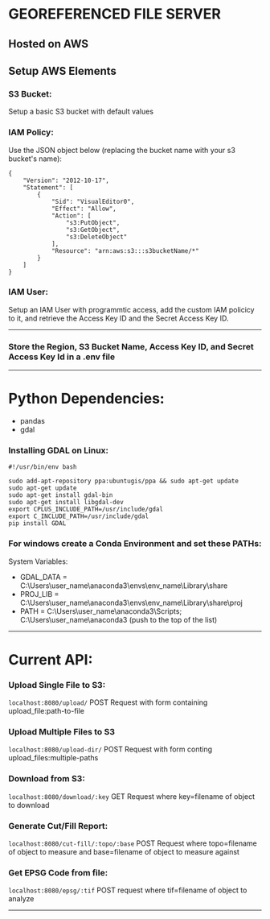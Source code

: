 # GEOREFERENCED FILE SERVER 
## Hosted on AWS

## Setup AWS Elements
### S3 Bucket:
Setup a basic S3 bucket with default values
### IAM Policy:
Use the JSON object below (replacing the bucket name with your s3 bucket's name):

```
{
    "Version": "2012-10-17",
    "Statement": [
        {
            "Sid": "VisualEditor0",
            "Effect": "Allow",
            "Action": [
                "s3:PutObject",
                "s3:GetObject",
                "s3:DeleteObject"
            ],
            "Resource": "arn:aws:s3:::s3bucketName/*"
        }
    ]
}
```

### IAM User:
Setup an IAM User with programmtic access, add the custom IAM policicy to it, and retrieve the Access Key ID and the Secret Access Key ID.

---

### Store the Region, S3 Bucket Name, Access Key ID, and Secret Access Key Id in a .env file

---

# Python Dependencies:
* pandas
* gdal

### Installing GDAL on Linux:
```
#!/usr/bin/env bash

sudo add-apt-repository ppa:ubuntugis/ppa && sudo apt-get update
sudo apt-get update
sudo apt-get install gdal-bin
sudo apt-get install libgdal-dev
export CPLUS_INCLUDE_PATH=/usr/include/gdal
export C_INCLUDE_PATH=/usr/include/gdal
pip install GDAL
```

### For windows create a Conda Environment and set these PATHs:

System Variables:
* GDAL_DATA = C:\Users\user_name\anaconda3\envs\env_name\Library\share
* PROJ_LIB = C:\Users\user_name\anaconda3\envs\env_name\Library\share\proj
* PATH = C:\Users\user_name\anaconda3\Scripts; C:\Users\user_name\anaconda3 (push to the top of the list)

---

# Current API:

### Upload Single File to S3:
`localhost:8080/upload/`
POST Request with form containing upload_file:path-to-file

### Upload Multiple Files to S3
`localhost:8080/upload-dir/`
POST Request with form conting upload_files:multiple-paths

### Download from S3:
`localhost:8080/download/:key`
GET Request where key=filename of object to download

### Generate Cut/Fill Report:
`localhost:8080/cut-fill/:topo/:base`
POST Request where topo=filename of object to measure and base=filename of object to measure against

### Get EPSG Code from file:
`localhost:8080/epsg/:tif`
POST request where tif=filename of object to analyze

---
